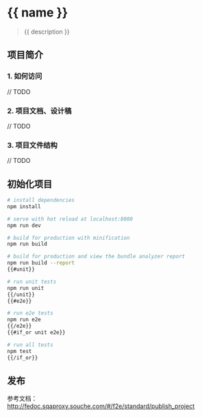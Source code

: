 # {{ name }}

> {{ description }}

## 项目简介

### 1. 如何访问

// TODO

### 2. 项目文档、设计稿

// TODO

### 3. 项目文件结构

// TODO

## 初始化项目

``` bash
# install dependencies
npm install

# serve with hot reload at localhost:8080
npm run dev

# build for production with minification
npm run build

# build for production and view the bundle analyzer report
npm run build --report
{{#unit}}

# run unit tests
npm run unit
{{/unit}}
{{#e2e}}

# run e2e tests
npm run e2e
{{/e2e}}
{{#if_or unit e2e}}

# run all tests
npm test
{{/if_or}}
```

## 发布

参考文档：http://fedoc.sqaproxy.souche.com/#/f2e/standard/publish_project
